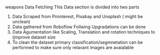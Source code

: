 w e a p o n s  Data Fetching
This Data section is divided into two parts 
1) Data Scraped from Pininterest, Pixabay and Unsplash ( might be unclean)
2) Data gathered from Roboflow
Follwing Upgradations can be done
1) Data Agumentation like Scaling, Translation  and rotation techniques to ijmprove dataset size
2) To clean the dataset primary classification/segmnetation can be performed to make sure only relavant images are avaialable
 
 

